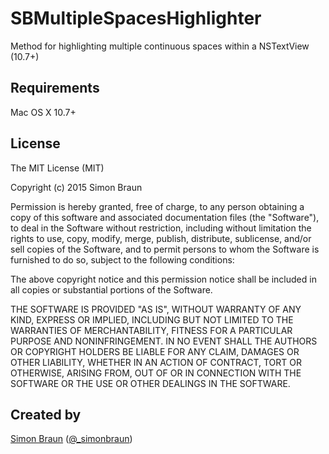 # SBMultipleSpacesHighlighter
Method for highlighting multiple continuous spaces within a NSTextView (10.7+)

## Requirements

Mac OS X 10.7+

## License

The MIT License (MIT)

Copyright (c) 2015 Simon Braun

Permission is hereby granted, free of charge, to any person obtaining a copy
of this software and associated documentation files (the "Software"), to deal
in the Software without restriction, including without limitation the rights
to use, copy, modify, merge, publish, distribute, sublicense, and/or sell
copies of the Software, and to permit persons to whom the Software is
furnished to do so, subject to the following conditions:

The above copyright notice and this permission notice shall be included in all
copies or substantial portions of the Software.

THE SOFTWARE IS PROVIDED "AS IS", WITHOUT WARRANTY OF ANY KIND, EXPRESS OR
IMPLIED, INCLUDING BUT NOT LIMITED TO THE WARRANTIES OF MERCHANTABILITY,
FITNESS FOR A PARTICULAR PURPOSE AND NONINFRINGEMENT. IN NO EVENT SHALL THE
AUTHORS OR COPYRIGHT HOLDERS BE LIABLE FOR ANY CLAIM, DAMAGES OR OTHER
LIABILITY, WHETHER IN AN ACTION OF CONTRACT, TORT OR OTHERWISE, ARISING FROM,
OUT OF OR IN CONNECTION WITH THE SOFTWARE OR THE USE OR OTHER DEALINGS IN THE
SOFTWARE.

## Created by
[Simon Braun](http://simon-braun.com) ([@_simonbraun](https://twitter.com/_simonbraun))

